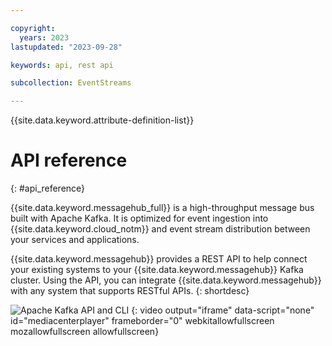 ```yaml
---

copyright:
  years: 2023
lastupdated: "2023-09-28"

keywords: api, rest api

subcollection: EventStreams

---
```


{{site.data.keyword.attribute-definition-list}}

# API reference
{: #api_reference}

{{site.data.keyword.messagehub_full}} is a high-throughput message bus built with Apache Kafka. It is optimized for event ingestion into {{site.data.keyword.cloud_notm}} 
and event stream distribution between your services and applications.

{{site.data.keyword.messagehub}} provides a REST API to help connect your existing systems to your {{site.data.keyword.messagehub}} Kafka cluster. Using the API, you can 
integrate {{site.data.keyword.messagehub}} with any system that supports RESTful APIs.
{: shortdesc}

![Apache Kafka API and CLI](https://www.kaltura.com/p/1773841/sp/177384100/embedIframeJs/uiconf_id/27941801/partner_id/1773841?iframeembed=true&entry_id=1_18293q1v)
{: video output="iframe" data-script="none" id="mediacenterplayer" frameborder="0" webkitallowfullscreen mozallowfullscreen allowfullscreen}
